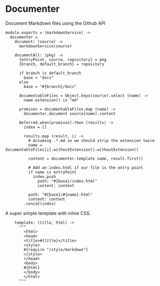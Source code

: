 Documenter
==========

Document Markdown files using the Github API

    module.exports = (markdownService) ->
      documenter =
        document: (source) ->
          markdownService(source)

        documentAll: (pkg) ->
          {entryPoint, source, repository} = pkg
          {branch, default_branch} = repository

          if branch is default_branch
            base = "docs"
          else
            base = "#{branch}/docs"

          documentableFiles = Object.keys(source).select (name) ->
            name.extension() is "md"
          
          promises = documentableFiles.map (name) ->
            documenter.document source[name].content
          
          Deferred.when(promises).then (results) ->
            index = []

            results.map (result, i) ->
              # Assuming .*.md so we should strip the extension twice
              name = documentableFiles[i].withoutExtension().withoutExtension()
              
              content = documenter.template name, result.first()
              
              # Add an index.html if our file is the entry point
              if name is entryPoint
                index.push
                  path: "#{base}/index.html"
                  content: content

              path: "#{base}/#{name}.html"
              content: content
            .concat(index)

A super simple template with inline CSS.

        template: (title, html) ->
          """
            <html>
            <head>
            <title>#{title}</title>
            <style>
            #{require "/style/markdown"}
            </style>
            </head>
            <body>
            #{html}
            </body>
            </html>
          """
